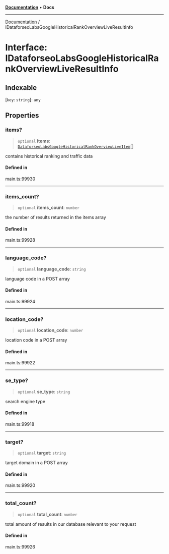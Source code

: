 [**Documentation**](../README.md) • **Docs**

***

[Documentation](../globals.md) / IDataforseoLabsGoogleHistoricalRankOverviewLiveResultInfo

# Interface: IDataforseoLabsGoogleHistoricalRankOverviewLiveResultInfo

## Indexable

 \[`key`: `string`\]: `any`

## Properties

### items?

> `optional` **items**: [`DataforseoLabsGoogleHistoricalRankOverviewLiveItem`](../classes/DataforseoLabsGoogleHistoricalRankOverviewLiveItem.md)[]

contains historical ranking and traffic data

#### Defined in

main.ts:99930

***

### items\_count?

> `optional` **items\_count**: `number`

the number of results returned in the items array

#### Defined in

main.ts:99928

***

### language\_code?

> `optional` **language\_code**: `string`

language code in a POST array

#### Defined in

main.ts:99924

***

### location\_code?

> `optional` **location\_code**: `number`

location code in a POST array

#### Defined in

main.ts:99922

***

### se\_type?

> `optional` **se\_type**: `string`

search engine type

#### Defined in

main.ts:99918

***

### target?

> `optional` **target**: `string`

target domain in a POST array

#### Defined in

main.ts:99920

***

### total\_count?

> `optional` **total\_count**: `number`

total amount of results in our database relevant to your request

#### Defined in

main.ts:99926
